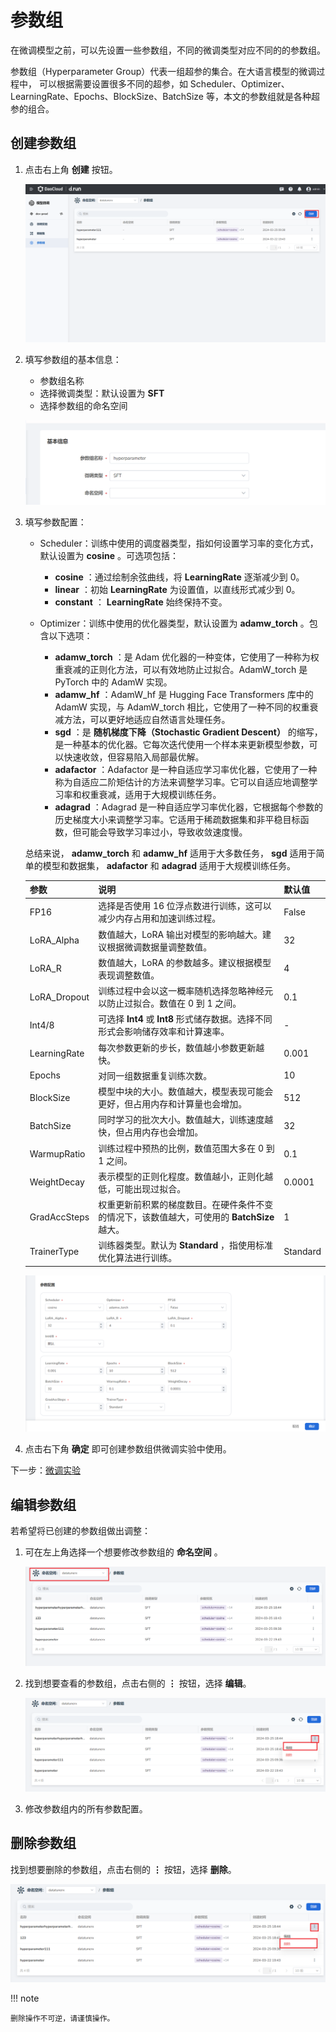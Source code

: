 # 参数组

在微调模型之前，可以先设置一些参数组，不同的微调类型对应不同的的参数组。

参数组（Hyperparameter Group）代表一组超参的集合。在大语言模型的微调过程中，
可以根据需要设置很多不同的超参，如 Scheduler、Optimizer、LearningRate、Epochs、BlockSize、BatchSize 等，本文的参数组就是各种超参的组合。

## 创建参数组

1. 点击右上角 **创建** 按钮。

    ![创建参数组](images/create-parameter-groups.png)

2. 填写参数组的基本信息：

    - 参数组名称
    - 选择微调类型：默认设置为 **SFT**
    - 选择参数组的命名空间

    ![参数组基本信息](images/basic-information.png)

3. 填写参数配置：

    - Scheduler：训练中使用的调度器类型，指如何设置学习率的变化方式，默认设置为 **cosine** 。可选项包括：
        - **cosine** ：通过绘制余弦曲线，将 **LearningRate** 逐渐减少到 0。
        - **linear** ：初始 **LearningRate** 为设置值，以直线形式减少到 0。
        - **constant** ： **LearningRate** 始终保持不变。

    - Optimizer：训练中使用的优化器类型，默认设置为 **adamw_torch** 。包含以下选项：

        - **adamw_torch** ：是 Adam 优化器的一种变体，它使用了一种称为权重衰减的正则化方法，可以有效地防止过拟合。AdamW_torch 是 PyTorch 中的 AdamW 实现。
        - **adamw_hf** ：AdamW_hf 是 Hugging Face Transformers 库中的 AdamW 实现，与 AdamW_torch 相比，它使用了一种不同的权重衰减方法，可以更好地适应自然语言处理任务。
        - **sgd** ：是 **随机梯度下降（Stochastic Gradient Descent）** 的缩写，是一种基本的优化器。它每次迭代使用一个样本来更新模型参数，可以快速收敛，但容易陷入局部最优解。
        - **adafactor** ：Adafactor 是一种自适应学习率优化器，它使用了一种称为自适应二阶矩估计的方法来调整学习率。它可以自适应地调整学习率和权重衰减，适用于大规模训练任务。
        - **adagrad** ：Adagrad 是一种自适应学习率优化器，它根据每个参数的历史梯度大小来调整学习率。它适用于稀疏数据集和非平稳目标函数，但可能会导致学习率过小，导致收敛速度慢。

    总结来说， **adamw_torch** 和 **adamw_hf** 适用于大多数任务， **sgd** 适用于简单的模型和数据集， **adafactor** 和 **adagrad** 适用于大规模训练任务。

    | 参数          | 说明  | 默认值  |
    |--------------|------|---------|
    | FP16         | 选择是否使用 16 位浮点数进行训练，这可以减少内存占用和加速训练过程。| False |
    | LoRA_Alpha   | 数值越大，LoRA 输出对模型的影响越大。建议根据微调数据量调整数值。| 32 |
    | LoRA_R       | 数值越大，LoRA 的参数越多。建议根据模型表现调整数值。| 4 |
    | LoRA_Dropout | 训练过程中会以这一概率随机选择忽略神经元以防止过拟合。数值在 0 到 1 之间。| 0.1 |
    | Int4/8       | 可选择 **Int4** 或 **Int8** 形式储存数据。选择不同形式会影响储存效率和计算速率。| - |
    | LearningRate | 每次参数更新的步长，数值越小参数更新越快。| 0.001 |
    | Epochs       | 对同一组数据重复训练次数。 | 10 |
    | BlockSize    | 模型中块的大小。数值越大，模型表现可能会更好，但占用内存和计算量也会增加。| 512     |
    | BatchSize    | 同时学习的批次大小。数值越大，训练速度越快，但占用内存也会增加。| 32 |
    | WarmupRatio  | 训练过程中预热的比例，数值范围大多在 0 到 1 之间。| 0.1 |
    | WeightDecay  | 表示模型的正则化程度。数值越小，正则化越低，可能出现过拟合。| 0.0001  |
    | GradAccSteps | 权重更新前积累的梯度数目。在硬件条件不变的情况下，该数值越大，可使用的 **BatchSize** 越大。| 1 |
    | TrainerType  | 训练器类型。默认为 **Standard** ，指使用标准优化算法进行训练。| Standard|

    ![参数配置](images/parameter-configuration.png)

4. 点击右下角 **确定** 即可创建参数组供微调实验中使用。

下一步：[微调实验](fine-tuning-lab.md)

## 编辑参数组

若希望将已创建的参数组做出调整：

1. 可在左上角选择一个想要修改参数组的 **命名空间** 。

    ![命名空间](images/namespace.png)

2. 找到想要查看的参数组，点击右侧的 **⋮** 按钮，选择 **编辑**。

    ![编辑参数组](images/edit-parameter.png)

3. 修改参数组内的所有参数配置。

## 删除参数组

找到想要删除的参数组，点击右侧的 **⋮** 按钮，选择 **删除**。

![删除参数组](images/delete-parameter.png)

!!! note

    删除操作不可逆，请谨慎操作。
